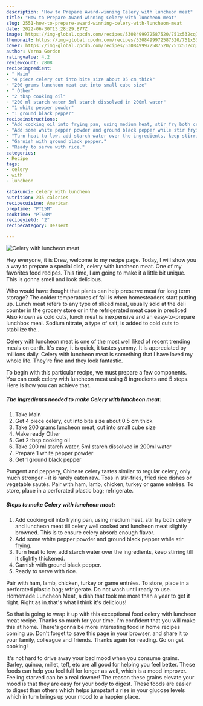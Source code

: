 ```yaml
---
description: "How to Prepare Award-winning Celery with luncheon meat"
title: "How to Prepare Award-winning Celery with luncheon meat"
slug: 2551-how-to-prepare-award-winning-celery-with-luncheon-meat
date: 2022-06-30T13:28:29.877Z
image: https://img-global.cpcdn.com/recipes/5308499972587520/751x532cq70/celery-with-luncheon-meat-recipe-main-photo.jpg
thumbnail: https://img-global.cpcdn.com/recipes/5308499972587520/751x532cq70/celery-with-luncheon-meat-recipe-main-photo.jpg
cover: https://img-global.cpcdn.com/recipes/5308499972587520/751x532cq70/celery-with-luncheon-meat-recipe-main-photo.jpg
author: Verna Gordon
ratingvalue: 4.2
reviewcount: 2808
recipeingredient:
- " Main"
- "4 piece celery cut into bite size about 05 cm thick"
- "200 grams luncheon meat cut into small cube size"
- " Other"
- "2 tbsp cooking oil"
- "200 ml starch water 5ml starch dissolved in 200ml water"
- "1 white pepper powder"
- "1 ground black pepper"
recipeinstructions:
- "Add cooking oil into frying pan, using medium heat, stir fry both celery and luncheon meat till celery well cooked and luncheon meat slightly browned. This is to ensure celery absorb enough flavor."
- "Add some white pepper powder and ground black pepper while stir frying."
- "Turn heat to low, add starch water over the ingredients, keep stirring till it slightly thickened."
- "Garnish with ground black pepper."
- "Ready to serve with rice."
categories:
- Recipe
tags:
- celery
- with
- luncheon

katakunci: celery with luncheon 
nutrition: 235 calories
recipecuisine: American
preptime: "PT15M"
cooktime: "PT60M"
recipeyield: "2"
recipecategory: Dessert

---
```



![Celery with luncheon meat](https://img-global.cpcdn.com/recipes/5308499972587520/751x532cq70/celery-with-luncheon-meat-recipe-main-photo.jpg)

Hey everyone, it is Drew, welcome to my recipe page. Today, I will show you a way to prepare a special dish, celery with luncheon meat. One of my favorites food recipes. This time, I am going to make it a little bit unique. This is gonna smell and look delicious.

Who would have thought that plants can help preserve meat for long term storage? The colder temperatures of fall is when homesteaders start putting up. Lunch meat refers to any type of sliced meat, usually sold at the deli counter in the grocery store or in the refrigerated meat case in presliced Also known as cold cuts, lunch meat is inexpensive and an easy-to-prepare lunchbox meal. Sodium nitrate, a type of salt, is added to cold cuts to stabilize the..

Celery with luncheon meat is one of the most well liked of recent trending meals on earth. It's easy, it is quick, it tastes yummy. It is appreciated by millions daily. Celery with luncheon meat is something that I have loved my whole life. They're fine and they look fantastic.


To begin with this particular recipe, we must prepare a few components. You can cook celery with luncheon meat using 8 ingredients and 5 steps. Here is how you can achieve that.

<!--inarticleads1-->

##### The ingredients needed to make Celery with luncheon meat:

1. Take  Main
1. Get 4 piece celery, cut into bite size about 0.5 cm thick
1. Take 200 grams luncheon meat, cut into small cube size
1. Make ready  Other
1. Get 2 tbsp cooking oil
1. Take 200 ml starch water, 5ml starch dissolved in 200ml water
1. Prepare 1 white pepper powder
1. Get 1 ground black pepper


Pungent and peppery, Chinese celery tastes similar to regular celery, only much stronger - it is rarely eaten raw. Toss in stir-fries, fried rice dishes or vegetable sautés. Pair with ham, lamb, chicken, turkey or game entrées. To store, place in a perforated plastic bag; refrigerate. 

<!--inarticleads2-->

##### Steps to make Celery with luncheon meat:

1. Add cooking oil into frying pan, using medium heat, stir fry both celery and luncheon meat till celery well cooked and luncheon meat slightly browned. This is to ensure celery absorb enough flavor.
1. Add some white pepper powder and ground black pepper while stir frying.
1. Turn heat to low, add starch water over the ingredients, keep stirring till it slightly thickened.
1. Garnish with ground black pepper.
1. Ready to serve with rice.


Pair with ham, lamb, chicken, turkey or game entrées. To store, place in a perforated plastic bag; refrigerate. Do not wash until ready to use. Homemade Luncheon Meat, a dish that took me more than a year to get it right. Right as in.that&#39;s what I think it&#39;s delicious! 

So that is going to wrap it up with this exceptional food celery with luncheon meat recipe. Thanks so much for your time. I'm confident that you will make this at home. There's gonna be more interesting food in home recipes coming up. Don't forget to save this page in your browser, and share it to your family, colleague and friends. Thanks again for reading. Go on get cooking!

It's not hard to drive away your bad mood when you consume grains. Barley, quinoa, millet, teff, etc are all good for helping you feel better. These foods can help you feel full for longer as well, which is a mood improver. Feeling starved can be a real downer! The reason these grains elevate your mood is that they are easy for your body to digest. These foods are easier to digest than others which helps jumpstart a rise in your glucose levels which in turn brings up your mood to a happier place.

